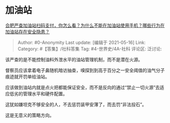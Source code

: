 # 加油站
[合肥严查加油站扫码支付，你怎么看？为什么不能在加油站使用手机？哪些行为在加油站存在安全隐患？](https://www.zhihu.com/question/452358571/answer/1814501766)

> Author: #0-Anonymity
> Last update: [编辑于 2021-05-16]
> Link:
> Category: #【答集】/社科答集
> Tag: #4-世界史/4A-社科
> 评论区:
> 泛讨论:

该严查的是不能控制油料外泄水平的油站管理机制，而不是潜在火源。

督察员应该拿着电子鼻随机暗访抽查，嗅探到到高于百分之一安全阈值的油气分子痕迹就开罚单给油站。

应该做到油站内就是点火把都能保证安全，而不是反向的通过“禁止一切火源”去适应低劣的管理水平和硬件配置。

这犹如嫌坦克不够安全的人，不去惩罚装甲安薄了，而去罚“非法投石”。

这是无意义的策略方向。
